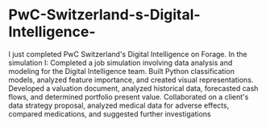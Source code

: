 # PwC-Switzerland-s-Digital-Intelligence-

I just completed PwC Switzerland's Digital Intelligence on Forage. In the simulation I:
Completed a job simulation involving data analysis and modeling for the Digital Intelligence team.
Built Python classification models, analyzed feature importance, and created visual representations.
Developed a valuation document, analyzed historical data, forecasted cash flows, and determined portfolio present value.
Collaborated on a client's data strategy proposal, analyzed medical data for adverse effects, compared medications, and suggested further investigations
